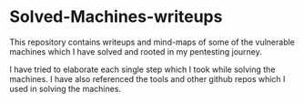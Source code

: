 # Solved-Machines-writeups

This repository contains writeups and mind-maps of some of the vulnerable machines which I have solved and rooted in my pentesting journey.

I have tried to elaborate each single step which I took while solving the machines. I have also referenced the tools and other github repos which I used in solving the machines.

